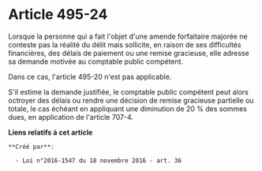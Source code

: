 # Article 495-24

Lorsque la personne qui a fait l'objet d'une amende forfaitaire majorée ne conteste pas la réalité du délit mais sollicite,
en raison de ses difficultés financières, des délais de paiement ou une remise gracieuse, elle adresse sa demande motivée au
comptable public compétent. 

Dans ce cas, l'article 495-20 n'est pas applicable. 

S'il estime la demande justifiée, le comptable public compétent peut alors octroyer des délais ou rendre une décision de
remise gracieuse partielle ou totale, le cas échéant en appliquant une diminution de 20 % des sommes dues, en application de
l'article 707-4.

**Liens relatifs à cet article**

	**Créé par**:

	  - Loi n°2016-1547 du 18 novembre 2016 - art. 36
